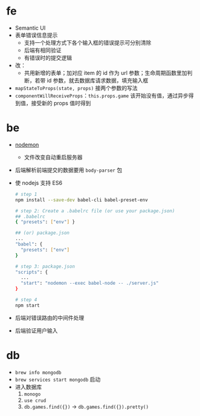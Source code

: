 # fe
- Semantic UI
- 表单错误信息提示
  - 支持一个处理方式下各个输入框的错误提示可分别清除
  - 后端有相同验证
  - 有错误时的提交逻辑
- 改：
  - 共用新增的表单；加对应 item 的 id 作为 url 参数；生命周期函数里加判断，若带 id 参数，就去数据库请求数据，填充输入框
- `mapStateToProps(state, props)` 接两个参数的写法
- `componentWillReceiveProps`：`this.props.game` 该开始没有值，通过异步得到值，接受新的 props 值时得到
# be
- [nodemon](https://github.com/remy/nodemon/)
  - 文件改变自动重启服务器
- 后端解析前端提交的数据要用 `body-parser` 包
- 使 nodejs 支持 ES6 

  ```bash
  # step 1
  npm install --save-dev babel-cli babel-preset-env

  # step 2: Create a .babelrc file (or use your package.json)
  ## .babelrc
  { "presets": ["env"] }

  ## (or) package.json
  ...
  "babel": {
    "presets": ["env"]
  }

  # step 3: package.json
  "scripts": {
    ...
    "start": "nodemon --exec babel-node -- ./server.js"
  }

  # step 4
  npm start
  ```

- 后端对错误路由的中间件处理
- 后端验证用户输入
# db
- `brew info mongodb`
- `brew services start mongodb` 启动
- 进入数据库
  1. `monogo`
  2. `use crud`
  3. `db.games.find({})`
    -> `db.games.find({}).pretty()`
